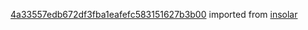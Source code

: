[4a33557edb672df3fba1eafefc583151627b3b00](https://github.com/insolar/insolar/commit/4a33557edb672df3fba1eafefc583151627b3b00) imported from [insolar](https://github.com/insolar/insolar)
